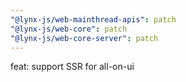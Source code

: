 ```yaml
---
"@lynx-js/web-mainthread-apis": patch
"@lynx-js/web-core": patch
"@lynx-js/web-core-server": patch
---
```


feat: support SSR for all-on-ui
